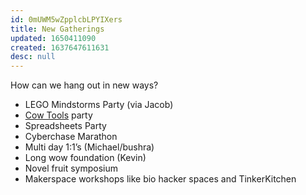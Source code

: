 ```yaml
---
id: 0mUWM5wZpplcbLPYIXers
title: New Gatherings
updated: 1650411090
created: 1637647611631
desc: null
---
```


How can we hang out in new ways?

- LEGO Mindstorms Party (via Jacob)
- [Cow Tools](https://en.m.wikipedia.org/wiki/Cow_Tools) party
- Spreadsheets Party
- Cyberchase Marathon
- Multi day 1:1’s (Michael/bushra)
- Long wow foundation (Kevin)
- Novel fruit symposium
- Makerspace workshops like bio hacker spaces and TinkerKitchen
